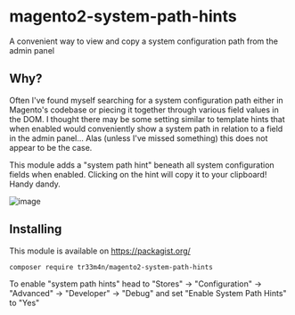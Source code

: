 # magento2-system-path-hints
A convenient way to view and copy a system configuration path from the admin panel

## Why?
Often I've found myself searching for a system configuration path either in Magento's codebase
or piecing it together through various field values in the DOM. I thought there may be some
setting similar to template hints that when enabled would conveniently show a system path in relation
to a field in the admin panel... Alas (unless I've missed something) this does not appear to be the case.

This module adds a "system path hint" beneath all system configuration fields when enabled. Clicking on the hint will copy it to your clipboard! Handy dandy.

![image](https://user-images.githubusercontent.com/1771667/76467147-df653f00-63e0-11ea-9144-df728a70cc0b.png)

## Installing
This module is available on https://packagist.org/
```shell script
composer require tr33m4n/magento2-system-path-hints
```
To enable "system path hints" head to "Stores" -> "Configuration" -> "Advanced" -> "Developer" -> "Debug"
and set "Enable System Path Hints" to "Yes"
